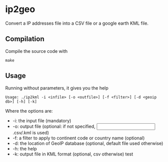 ip2geo
======

Convert a IP addresses file into a CSV file or a google earth KML file.

Compilation
-----------
Compile the source code with

    make

Usage
-----

Running without parameters, it gives you the help


    Usage: ./ip2kml -i <infile> [-o <outfile>] [-f <filter>] [-d <geoip db>] [-h] [-k]


Where the options are:

  * -i: the input file (mandatory)
  * -o: output file (optional: if not specified, <input>.csv/.kml is used)
  * -f: a filter to apply to continent code or country name (optional)
  * -d: the location of GeoIP database (optional, default file used otherwise)
  * -h: the help
  * -k: output file in KML format (optional, csv otherwise)
test
